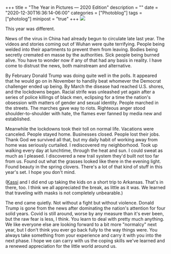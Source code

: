 +++
title = "The Year in Pictures — 2020 Edition"
description = ""
date = "2020-12-30T16:36:14-06:00"
categories = ["Photoblog"]
tags = ["photolog"]
minipost = "true"
+++
[![](https://live.staticflickr.com/65535/50764080916_0cc83fe5ff_k.jpg)](https://www.flickr.com/photos/tobyjmarks/sets/72157717556840877/)

This year was different. 

News of the virus in China had already begun to circulate late last year. The videos and stories coming out of Wuhan were quite terrifying. People being welded into their apartments to prevent them from leaving. Bodies being secretly cremated en masse by the authorities. Sick people being burned alive. You have to wonder now if any of that had any basis in reality. I have come to distrust the news, both mainstream and alternative. 

By February Donald Trump was doing quite well in the polls. It appeared that he would go on in November to handily beat whomever the Democrat challenger ended up being. By March the disease had reached U.S. shores, and the lockdowns began. Racial strife was unleashed yet again after a series of police killings of black men, eclipsing for a time the nation's obsession with matters of gender and sexual identity. People marched in the streets. The marches gave way to riots. Righteous anger stood shoulder-to-shoulder with hate, the flames ever fanned by media new and established. 

Meanwhile the lockdowns took their toll on normal life. Vacations were canceled. People stayed home. Businesses closed. People lost their jobs. Thank God we survived all that, but my daily habit of working away from home was seriously curtailed. I rediscovered my neighborhood. Took up walking every day at lunchtime, through the heat and sun. I could sweat as much as I pleased. I discovered a new trail system they'd built not too far from us. Found out what the grasses looked like there in the evening light. Found beauty in the spring clovers. There's a lot of that kind of stuff in this year's set. I hope you don't mind. 

([Kassi](http://kassiblogtoo.blogspot.com/) and I did end up taking the kids on a short trip to Arkansas. That's in there, too. I think we all appreciated the break, as little as it was. We learned that traveling with masks is not completely unbearable.)

The end came quietly. Not without a fight but without violence. Donald Trump is gone from the news after dominating the nation's attention for four solid years. Covid is still around, worse by any measure than it's ever been, but the raw fear is less, I think. You learn to deal with pretty much anything. We like everyone else are looking forward to a bit more "normalcy" next year, but I don't think you ever go back fully to the way things were. You always take something from your experience and carry it with you into the next phase. I hope we can carry with us the coping skills we've learned and a renewed appreciation for the little world around us.
